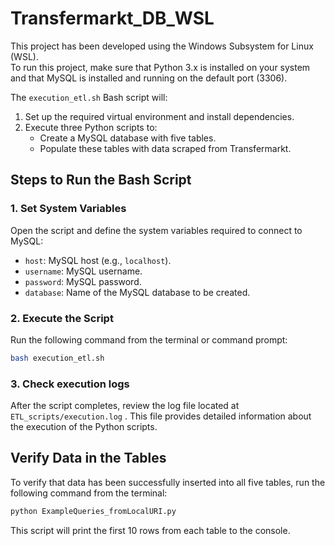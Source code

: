 # Transfermarkt_DB_WSL

This project has been developed using the Windows Subsystem for Linux (WSL).  
To run this project, make sure that Python 3.x is installed on your system 
and that MySQL is installed and running on the default port (3306).

The `execution_etl.sh` Bash script will:  
1. Set up the required virtual environment and install dependencies.  
2. Execute three Python scripts to:
   - Create a MySQL database with five tables.
   - Populate these tables with data scraped from Transfermarkt.  

## Steps to Run the Bash Script

### 1. Set System Variables  
   Open the script and define the system variables required to connect to MySQL:  
   - `host`: MySQL host (e.g., `localhost`).  
   - `username`: MySQL username.  
   - `password`: MySQL password.  
   - `database`: Name of the MySQL database to be created.  

### 2. Execute the Script  
   Run the following command from the terminal or command prompt:  
   ```bash
   bash execution_etl.sh
   ```

### 3. Check execution logs 
After the script completes, review the log file located at `ETL_scripts/execution.log`
. This file provides detailed information about the execution of the Python scripts.

## Verify Data in the Tables
To verify that data has been successfully inserted into all five tables, 
run the following command from the terminal:   
   ```bash
   python ExampleQueries_fromLocalURI.py
   ``` 
This script will print the first 10 rows from each table to the console.
